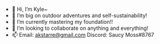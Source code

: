 - 👋 Hi, I’m Kyle~
- 👀 I’m big on outdoor adventures and self-sustainability! 
- 🌱 I’m currently mastering my foundation!! 
- 💞️ I’m looking to collaborate on anything and everything! 
- 📫 Email: akstarre@gmail.com Discord: Saucy Moss#8767

<!---
akstarre/akstarre is a ✨ special ✨ repository because its `README.md` (this file) appears on your GitHub profile.
You can click the Preview link to take a look at your changes.
--->
